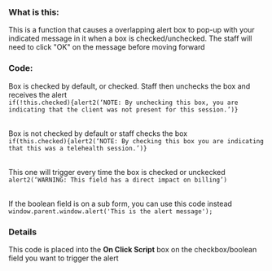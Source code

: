 ### What is this:
This is a function that causes a overlapping alert box to pop-up with your indicated message in it when a box is checked/unchecked. The staff will need to click "OK" on the message before moving forward
### Code:
Box is checked by default, or checked. Staff then unchecks the box and receives the alert<br>
`if(!this.checked){alert2(‘NOTE: By unchecking this box, you are indicating that the client was not present for this session.’)}`<br><br>

Box is not checked by default or staff checks the box<br>
`if(this.checked){alert2(‘NOTE: By checking this box you are indicating that this was a telehealth session.’)}`<br><br>

This one will trigger every time the box is checked or unckecked<br>
`alert2(‘WARNING: This field has a direct impact on billing’)`<br><br>

If the boolean field is on a sub form, you can use this code instead<br>
`window.parent.window.alert('This is the alert message');`

### Details
This code is placed into the **On Click Script** box on the checkbox/boolean field you want to trigger the alert
